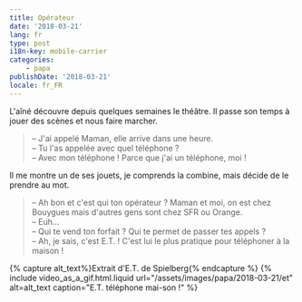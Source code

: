```yaml
---
title: Opérateur
date: '2018-03-21'
lang: fr
type: post
i18n-key: mobile-carrier
categories:
    - papa
publishDate: '2018-03-21'
locale: fr_FR
---
```


L'aîné découvre depuis quelques semaines le théâtre. Il passe son temps à jouer des scènes et nous faire marcher.

<!-- more -->

> – J'ai appelé Maman, elle arrive dans une heure.  
> – Tu l'as appelée avec quel téléphone ?  
> – Avec mon téléphone ! Parce que j'ai un téléphone, moi !

Il me montre un de ses jouets, je comprends la combine, mais décide de le prendre au mot.

> – Ah bon et c'est qui ton opérateur ? Maman et moi, on est chez Bouygues mais d'autres gens sont chez SFR ou Orange.  
> – Euh…  
> – Qui te vend ton forfait ? Qui te permet de passer tes appels ?  
> – Ah, je sais, c'est E.T. ! C'est lui le plus pratique pour téléphoner à la maison !

{% capture alt_text%}Extrait d'E.T. de Spielberg{% endcapture %}
{% include video_as_a_gif.html.liquid
    url="/assets/images/papa/2018-03-21/et"
    alt=alt_text
    caption="E.T. téléphone mai-son !"
%}




